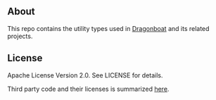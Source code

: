 ## About ##
This repo contains the utility types used in [Dragonboat](https://github.com/lni/dragonboat) and its related projects. 

## License ##
Apache License Version 2.0. See LICENSE for details.

Third party code and their licenses is summarized [here](COPYRIGHT).
